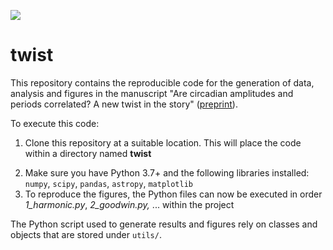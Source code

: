 <!-- badges: start -->
<!--<a href="https://www.ncbi.nlm.nih.gov/geo/query/acc.cgi?acc=GSE205155"><img src="https://img.shields.io/badge/Data-GSE205155-green.svg?style=plastic" alt="" /></a>-->
<!--[![](https://img.shields.io/badge/Data-10.1101/2022.06.03.494693-blue.svg)](https://doi.org/10.1101/2022.06.03.494693)-->
[![](https://img.shields.io/badge/Preprint-10.1101/2023.02.12.528191-yellow.svg)](https://www.biorxiv.org/content/10.1101/2023.05.17.541139v1)
<!--[![](https://img.shields.io/badge/Data-10.1101/2022.06.03.494693-blue.svg)](https://doi.org/10.1101/2022.06.03.494693)-->
 <!-- badges: end -->

# twist

This repository contains the reproducible code for the generation of data, analysis and figures in the manuscript "Are circadian amplitudes and periods correlated? A new twist in the story" ([preprint](https://www.biorxiv.org/content/10.1101/2023.05.17.541139v1)).

To execute this code:

1. Clone this repository at a suitable location. This will place the code within a directory named **twist**
<!--2. Download all the simulated data from [here](https://www.zenodo.org/) (under the `results` folder) (or alternatively generate all the simulated data using the *main.py* script)-->
2. Make sure you have Python 3.7+ and the following libraries installed: `numpy`, `scipy`, `pandas`, `astropy`, `matplotlib`
3. To reproduce the figures, the Python files can now be executed in order *1_harmonic.py*, *2_goodwin.py,* ... within the project 

The Python script used to generate results and figures rely on classes and objects that are stored under `utils/`.

<!--To reproduce the figures, the Python files can now be executed in order *fig1.py, fig2.py,* ... within the project.-->
